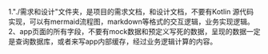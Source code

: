 1."./需求和设计"文件夹，是项目的需求文档，和设计文档，不要有Kotlin 源代码实现，可以有mermaid流程图，markdown等格式的交互逻辑，业务实现逻辑。
2、app页面的所有字段，不要有mock数据和预定义写死的数据，呈现的数据一定是查询数据库，或者来写app内部缓存，经过业务逻辑计算的内容。